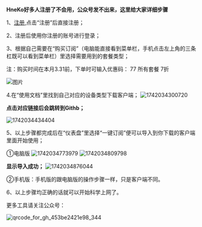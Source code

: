 **HneKo好多人注册了不会用，公众号发不出来，这里给大家详细步骤**

1、[注册](https://neko1.o888.space/#/register?code=cp7DZB7x),点击“注册”后直接注册；

2、注册后使用你注册的账号进行登录；

3、根据自己需要在“购买订阅”（电脑能直接看到菜单栏，手机点击左上角的三条杠既可以看到菜单栏）里选择需要用到的套餐类型；

注：购买时间在本月3.31前，下单时可输入优惠码： 77    所有套餐 7折

![图片](https://github.com/user-attachments/assets/ceaa01b0-ea74-4173-b503-3483d44bd321)

4.在“使用文档”里找到自己对应的设备类型下载客户端；
![1742034300720](https://github.com/user-attachments/assets/7a568ece-a019-4f96-a642-36f68f64d5dc)


**点击对应链接后会跳转到Githb；**

![1742034434404](https://github.com/user-attachments/assets/bf76c995-cbf4-432a-83fc-c97a1572abfc)

5、以上步骤都完成后在“仪表盘”里选择“一键订阅”便可以导入到你下载的客户端里面开始使用；

①电脑版
![1742034773979](https://github.com/user-attachments/assets/c6b66648-35cf-46d5-bc38-957f92107d1f)
![1742034809798](https://github.com/user-attachments/assets/d30d3f5c-b0e1-47ae-9b95-bd04b8df949f)

**显示导入成功；**
![1742034876044](https://github.com/user-attachments/assets/80431f7c-8965-4eb7-a0af-a9c47b668df9)

②手机版：手机版的跟电脑版的操作步骤一样，只是客户端不同。


6、以上步骤均正确的话就可以开始科学上网了。

更多工具请关注公众号：


![qrcode_for_gh_453be2421e98_344](https://github.com/user-attachments/assets/08b961e9-2fb7-412c-bcf5-ab8433861ed0)

